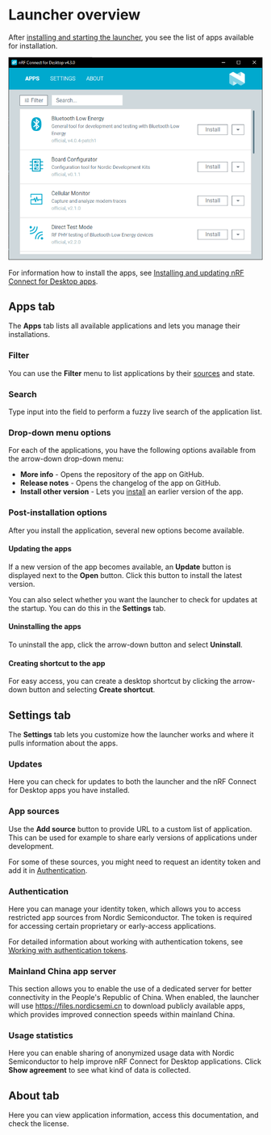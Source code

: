# Launcher overview

After [installing and starting the launcher](download_cfd.md), you see the list of apps available for installation.

![nRF Connect for Desktop after installation](./screenshots/cfd_overview_install.png "nRF Connect for Desktop after installation")

For information how to install the apps, see [Installing and updating nRF Connect for Desktop apps](installing_apps.md).

## Apps tab

The **Apps** tab lists all available applications and lets you manage their installations.

### Filter

You can use the **Filter** menu to list applications by their [sources](#app-sources) and state.

### Search

Type input into the field to perform a fuzzy live search of the application list.

### Drop-down menu options

For each of the applications, you have the following options available from the arrow-down drop-down menu:

- **More info** - Opens the repository of the app on GitHub.
- **Release notes** - Opens the changelog of the app on GitHub.
- **Install other version** - Lets you [install](installing_apps.md) an earlier version of the app.

### Post-installation options

After you install the application, several new options become available.

#### Updating the apps

If a new version of the app becomes available, an **Update** button is displayed next to the **Open** button. Click this button to install the latest version.

You can also select whether you want the launcher to check for updates at the startup. You can do this in the **Settings** tab.

#### Uninstalling the apps

To uninstall the app, click the arrow-down button and select **Uninstall**.

#### Creating shortcut to the app

For easy access, you can create a desktop shortcut by clicking the arrow-down button and selecting **Create shortcut**.

## Settings tab

The **Settings** tab lets you customize how the launcher works and where it pulls information about the apps.

### Updates

Here you can check for updates to both the launcher and the nRF Connect for Desktop apps you have installed.

### App sources

Use the **Add source** button to provide URL to a custom list of application.
This can be used for example to share early versions of applications under development.

For some of these sources, you might need to request an identity token and add it in [Authentication](#authentication).

### Authentication

Here you can manage your identity token, which allows you to access restricted app sources from Nordic Semiconductor. The token is required for accessing certain proprietary or early-access applications.

For detailed information about working with authentication tokens, see [Working with authentication tokens](working_with_authentications_tokens.md).

### Mainland China app server

This section allows you to enable the use of a dedicated server for better connectivity in the People's Republic of China. When enabled, the launcher will use https://files.nordicsemi.cn to download publicly available apps, which provides improved connection speeds within mainland China.

### Usage statistics

Here you can enable sharing of anonymized usage data with Nordic Semiconductor to help improve nRF Connect for Desktop applications.
Click **Show agreement** to see what kind of data is collected.

## About tab

Here you can view application information, access this documentation, and check the license.
